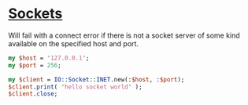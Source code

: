[1]: https://rosettacode.org/wiki/Sockets

# [Sockets][1]





Will fail with a connect error if there is not a socket server of some kind available on the specified host and port.

```perl
my $host = '127.0.0.1';
my $port = 256;

my $client = IO::Socket::INET.new(:$host, :$port);
$client.print( 'hello socket world' );
$client.close;
```
